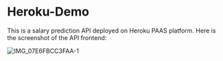 # Heroku-Demo

This is a salary prediction API deployed on Heroku PAAS platform. Here is the screenshot of the API frontend:

![IMG_07E6FBCC3FAA-1](https://user-images.githubusercontent.com/91816583/195030316-b35c7262-d18f-4dd0-9111-53800a0406b9.jpeg)
